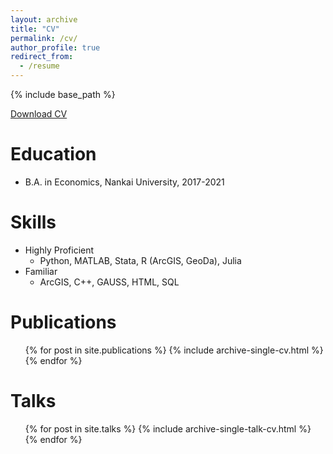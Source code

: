 ```yaml
---
layout: archive
title: "CV"
permalink: /cv/
author_profile: true
redirect_from:
  - /resume
---
```


{% include base_path %}

[Download CV](https://tteclinc.github.io/peilinyang//files/CV.pdf)

Education
======
* B.A. in Economics, Nankai University, 2017-2021

  
Skills
======
* Highly Proficient
  * Python, MATLAB, Stata, R (ArcGIS, GeoDa), Julia
* Familiar
  * ArcGIS, C++, GAUSS, HTML, SQL
 
Publications
======
  <ul>{% for post in site.publications %}
    {% include archive-single-cv.html %}
  {% endfor %}</ul>
  
Talks
======
  <ul>{% for post in site.talks %}
    {% include archive-single-talk-cv.html %}
  {% endfor %}</ul>
  
  

